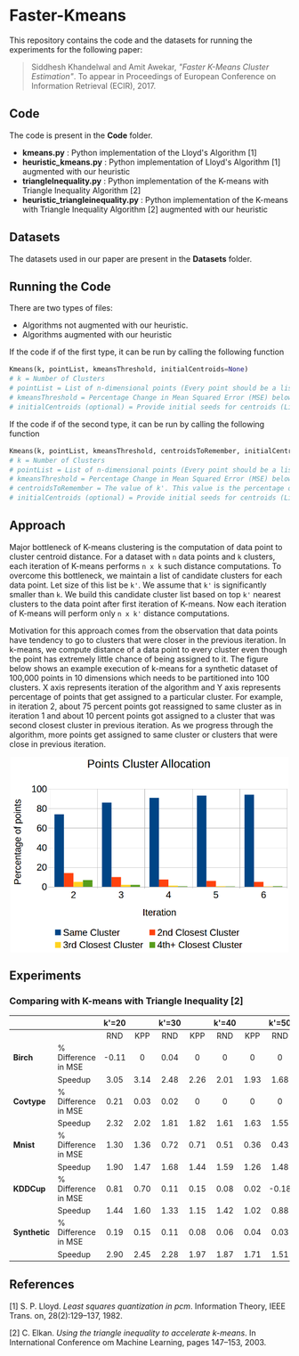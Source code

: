 # Faster-Kmeans

This repository contains the code and the datasets for running the experiments for the following paper:

>Siddhesh Khandelwal and Amit Awekar, *"Faster K-Means Cluster Estimation"*. To appear in Proceedings of European
Conference on Information Retrieval (ECIR), 2017.

## Code

The code is present in the **Code** folder.
* **kmeans.py** : Python implementation of the Lloyd's Algorithm [1]
* **heuristic_kmeans.py** : Python implementation of Lloyd's Algorithm [1] augmented with our heuristic
* **triangleInequality.py** : Python implementation of the K-means with Triangle Inequality Algorithm [2]
* **heuristic_triangleinequality.py** : Python implementation of the K-means with Triangle Inequality Algorithm [2] augmented with our heuristic

## Datasets

The datasets used in our paper are present in the **Datasets** folder.

## Running the Code

There are two types of files:
* Algorithms not augmented with our heuristic.
* Algorithms augmented with our heuristic

If the code if of the first type, it can be run by calling the following function
```python
Kmeans(k, pointList, kmeansThreshold, initialCentroids=None)
# k = Number of Clusters
# pointList = List of n-dimensional points (Every point should be a list)
# kmeansThreshold = Percentage Change in Mean Squared Error (MSE) below which the algorithm should stop. Used as a stopping criteria
# initialCentroids (optional) = Provide initial seeds for centroids (List of points)
```

If the code if of the second type, it can be run by calling the following function
```python
Kmeans(k, pointList, kmeansThreshold, centroidsToRemember, initialCentroids=None)
# k = Number of Clusters
# pointList = List of n-dimensional points (Every point should be a list)
# kmeansThreshold = Percentage Change in Mean Squared Error (MSE) below which the algorithm should stop. Used as a stopping criteria
# centroidsToRemember = The value of k'. This value is the percentage of k to be used as the Candidate Cluster List (CCL)
# initialCentroids (optional) = Provide initial seeds for centroids (List of points)
```

## Approach

Major bottleneck of K-means clustering is the computation of data point to cluster centroid distance. For a dataset with `n` data points and `k` clusters, each iteration of K-means performs `n x k` such distance computations. To overcome this bottleneck, we maintain a list of candidate clusters for each data point. Let size of this list be `k'`. We assume that `k'` is significantly smaller than `k`. We build this candidate cluster list based on top `k'` nearest clusters to the data point after first iteration of K-means. Now each iteration of K-means will perform only `n x k'` distance computations.

Motivation for this approach comes from the observation that data points have tendency to go to clusters that were closer in the previous iteration. In k-means, we compute distance of a data point to every cluster even though the point has extremely little chance of being assigned to it. The figure below shows an example execution of k-means for a synthetic dataset of 100,000 points in 10 dimensions which needs to be partitioned into 100 clusters. X axis represents iteration of the algorithm and Y axis represents percentage of points that get assigned to a particular cluster. For example, in iteration 2, about 75 percent points got reassigned to same cluster as in iteration 1 and about 10 percent points got assigned to a cluster that was second closest cluster in previous iteration. As we progress through the algorithm, more points get assigned to same cluster or clusters that were close in previous iteration. 
<p align="center">
  <img src="Images/table.png" alt="Point Distribution per Iteration" width="500" align="middle"/>
</p>

## Experiments

### Comparing with K-means with Triangle Inequality [2]

|            |                     | **k'=20** |      | **k'=30** |      | **k'=40** |      | **k'=50** |       | **k'=60** |      |
|------------|---------------------|:---------:|:----:|:---------:|:----:|:---------:|:----:|:---------:|:-----:|:---------:|------|
|            |                     |    RND    |  KPP |    RND    |  KPP |    RND    |  KPP |    RND    |  KPP  |    RND    |  KPP |
| **Birch**     | % Difference in MSE |   -0.11   |   0  |    0.04   |   0  |     0     |   0  |     0     |   0   |     0     |   0  |
|  | Speedup             |    3.05   | 3.14 |    2.48   | 2.26 |    2.01   | 1.93 |    1.68   |  1.67 |    1.41   | 1.31 |
| **Covtype**    | % Difference in MSE |    0.21   | 0.03 |    0.02   |   0  |     0     |   0  |     0     |   0   |     0     |   0  |
|  | Speedup             |    2.32   | 2.02 |    1.81   | 1.82 |    1.61   | 1.63 |    1.55   |  1.38 |    1.42   | 1.20 |
| **Mnist**      | % Difference in MSE |    1.30   | 1.36 |    0.72   | 0.71 |    0.51   | 0.36 |    0.43   |  0.18 |    0.37   | 0.09 |
|  | Speedup             |    1.90   | 1.47 |    1.68   | 1.44 |    1.59   | 1.26 |    1.48   |  1.19 |    1.47   | 1.15 |
| **KDDCup**     | % Difference in MSE |    0.81   | 0.70 |    0.11   | 0.15 |    0.08   | 0.02 |   -0.18   | -0.01 |     0     |   0  |
|  | Speedup             |    1.44   | 1.60 |    1.33   | 1.15 |    1.42   | 1.02 |    0.88   |  0.99 |    1.18   | 1.02 |
| **Synthetic**  | % Difference in MSE |    0.19   | 0.15 |    0.11   | 0.08 |    0.06   | 0.04 |    0.03   |  0.01 |    0.01   | 0.01 |
|  | Speedup             |    2.90   | 2.45 |    2.28   | 1.97 |    1.87   | 1.71 |    1.51   |  1.35 |    1.36   | 1.17 |

## References
[1] S. P. Lloyd. *Least squares quantization in pcm*. Information Theory, IEEE Trans. on, 28(2):129–137, 1982.

[2] C. Elkan. *Using the triangle inequality to accelerate k-means*. In International Conference om Machine Learning, pages 147–153, 2003.
